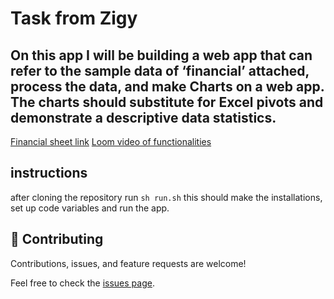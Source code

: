 # Task from Zigy
## On this app I will be building a web app that can refer to the sample data of ‘financial’ attached, process the data, and make Charts on a web app. The charts should substitute for Excel pivots and demonstrate a descriptive data statistics.

[Financial sheet link](docs.google.com/spreadsheets/d/1pTVwENHpaDXQb_VGZYM49HhdYB6IXuJ4/edit?usp=sha…)
[Loom video of functionalities](https://www.loom.com/share/a12f38a4522c4022bd4b93a54e4f467e?sid=cd70d1ec-6f3c-402e-81f0-cb147af70bc5)

## instructions 
after cloning the repository run `sh run.sh`
this should make the installations, set up code variables and run the app.

## 🤝 Contributing

Contributions, issues, and feature requests are welcome!

Feel free to check the [issues page](https://github.com/aizjicod/zigy-task/issues).
